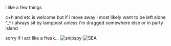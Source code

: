i like a few things

c+h and etc is welcome but if i move away i most likely want to be left alone ^_^
i always sit by lamppost unless i'm dragged somewhere else or in party island

sorry if i act like a freak...
![snipspy](https://github.com/MellowAmaryllis/MellowAmaryllis/assets/166118914/0976a229-29ec-405e-aee6-6b6ba5539df2)
![SEA](https://github.com/MellowAmaryllis/MellowAmaryllis/assets/166118914/dae7cc33-e394-46ed-9110-cd162d98256d)

